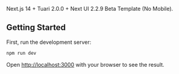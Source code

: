 Next.js 14 + Tuari 2.0.0 + Next UI 2.2.9 Beta Template (No Mobile).

## Getting Started

First, run the development server:

```bash
npm run dev
```

Open [http://localhost:3000](http://localhost:3000) with your browser to see the result.
